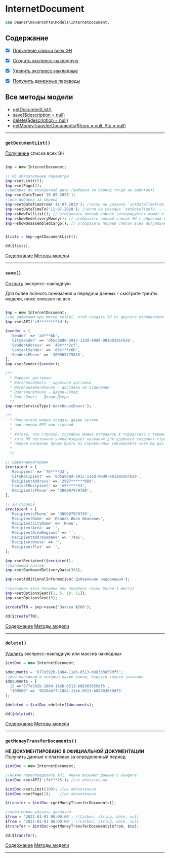 # InternetDocument

```php
use Daaner\NovaPoshta\Models\InternetDocument;
```

## Содержание
- [x] [Получение списка всех ЭН](InternetDocument.md#getDocumentList)
- [x] [Создать экспресс-накладную](InternetDocument.md#save)
- [x] [Удалить экспресс-накладные](InternetDocument.md#delete)
- [x] [Получить денежные переводы](InternetDocument.md#getMoneyTransferDocuments)


## Все методы модели
- [getDocumentList()](#getDocumentList)
- [save($description = null)](#save)
- [delete($description = null)](#delete)
- [getMoneyTransferDocuments($from = null, $to = null)](#getMoneyTransferDocuments)

---

### `getDocumentList()`
[Получение](https://devcenter.novaposhta.ua/docs/services/556eef34a0fe4f02049c664e/operations/557eb417a0fe4f02fc455b2c) списка всех ЭН
```php

$np = new InternetDocument;

// НЕ обязательные параметры
$np->setLimit(5);
$np->setPage(2);
//выборка по конкретной дате (выборка за период тогда не работает)
$np->setDateTime('10-05-2020');
//или выборка за период
$np->setDateTimeFrom('11-07-2020'); //eсли не указано `setDateTimeFrom` - значение будет таким же, как `setDateTimeTo`
$np->setDateTimeTo('11-07-2020'); //eсли не указано `setDateTimeTo` - значение будет сегодняшним числом
$np->showFullList(); // отобразить полный список (игнорируется лимит и постраничная разбивка)
$np->showRedeliveryMoney(); // отобразить полный список ЭН с обратной доставкой. Требуется указание даты DateTimeFrom и DateTimeTo
$np->showUnassembledCargo(); // отобразить полный список всех актуальных ЭН (по которым не написано заявление на возврат или утилизацию) не забранных получателями посылок. Требуется указание даты DateTimeFrom и DateTimeTo


$lists = $np->getDocumentList();

dd($lists);

```
[Содержание](#Содержание) [Методы модели](#Все-методы-модели)
***

### `save()`
[Создать](https://devcenter.novaposhta.ua/docs/services/556eef34a0fe4f02049c664e/operations/556ef753a0fe4f02049c664f) экспресс-накладную

Для более полного понимания и передачи данных - смотрите трейты модели, ниже описано не все

```php

$np = new InternetDocument;
//не забываем про метод setApi, чтоб создать ЭН от другого отправителя
$np->setAPI('c9********fd');

$sender = [
  'Sender' => 'a4***6b',
  'CitySender' => 'db5c88d0-391c-11dd-90d9-001a92567626',
  'SenderAddress' => '404***2cf',
  'ContactSender' => '86c***c6b',
  'SendersPhone' => '380965775815',
];
$np->setSender($sender);

/**
  * Вариант доставки:
  * WarehouseDoors - адресная доставка
  * WarehouseWarehouse - доставка на отделение
  * DoorsWarehouse - Двери-Склад
  * DoorsDoors - Двери-Двери
  */
$np->setServiceType('WarehouseDoors');

/**
  * Получателя можно создать двумя путями
  * при помощи REF или строкой
  *
  * Учтите, что строкой, случайно можно отправить в город/село с таким-же названием,
  * хотя НП постоянно уникализирует названия для удобного создания строкой
  * полное название лучше брать из справочника (обновляйте хотя бы раз в неделю)
  *
  */

// идентификаторами
$recipient = [
  'Recipient' => '76****33',
  'CityRecipient' => '8d5a980d-391c-11dd-90d9-001a92567626',
  'RecipientAddress' => '2907******b8d',
  'ContactRecipient' => 'e5*****33',
  'RecipientsPhone' => '380997979789',
];

// ЭН строкой
$recipient = [
  'RecipientsPhone' => '380997979789',
  'RecipientName' => 'Иванов Иван Иванович',
  'RecipientCityName' => 'Киев',
  'RecipientArea' => '',
  'RecipientAreaRegions' => '',
  'RecipientAddressName' => '7495',
  'RecipientHouse' => '',
  'RecipientFlat' => '',
];

$np->setRecipient($recipient);
//наложный платеж
$np->setBackwardDeliveryData(386);

$np->setAdditionalInformation('Добавление информации');

//указание веса посылки или посылкок (если более 1 места)
$np->setOptionsSeat([1, 5, 10, 11]);
$np->setOptionsSeat(5);

$createTTN = $np->save('Заявка №500');

dd($createTTN);

```
[Содержание](#Содержание) [Методы модели](#Все-методы-модели)
***

### `delete()`
[Удалить](https://devcenter.novaposhta.ua/docs/services/556eef34a0fe4f02049c664e/operations/55701fa5a0fe4f0cf4fc53ec) экспресс-накладную или массив накладных

```php
$intDoc = new InternetDocument;

$documents = '677e592b-1884-11eb-8513-b88303659df5';
//или массивом и неважно какие ключи, берутся только значения
$documents = [
  15 =>'677e592b-1884-11eb-8513-b88303659df5',
  "100500" => '50184bff-1884-11eb-8513-b88303659df5'
];

$deleted = $intDoc->delete($documents);

dd($deleted);
```
[Содержание](#Содержание) [Методы модели](#Все-методы-модели)
***

### `getMoneyTransferDocuments()`
__НЕ ДОКУМЕНТИРОВАНО В ОФИЦИАЛЬНОЙ ДОКУМЕНТАЦИИ__
Получить данные о платежах за определенный период

```php
$intDoc = new InternetDocument;

//можно переопределить API, иначе возьмет данные с конфига
$intDoc->setAPI('c74***25'); //не обязательно

$intDoc->setLimit(100); //не обязательно
$intDoc->setPage(2);    //не обязательно

$transfer = $intDoc->getMoneyTransferDocuments();

//либо можно указать диапазон
$from = '2021-01-01 00:00:00'; //Carbon, string, date, null
$from = '2021-02-01 00:00:00'; //Carbon, string, date, null
$transfer = $intDoc->getMoneyTransferDocuments($from, $to);

dd($transfer);
```
[Содержание](#Содержание) [Методы модели](#Все-методы-модели)
***
